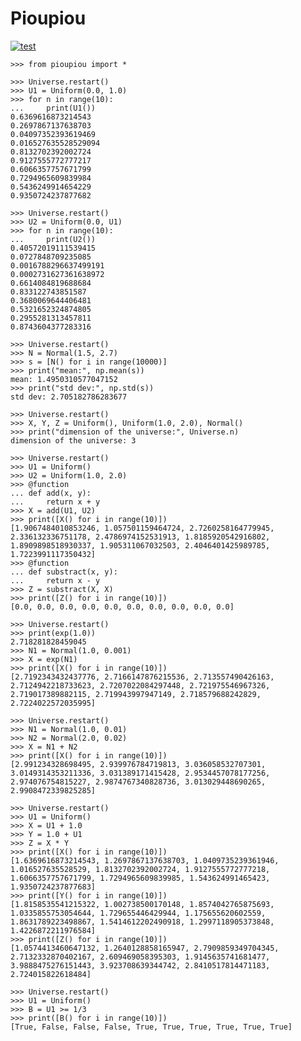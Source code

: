 # Pioupiou

[![test](https://github.com/boisgera/pioupiou/actions/workflows/test.yml/badge.svg)](https://github.com/boisgera/pioupiou/actions/workflows/test.yml)

    >>> from pioupiou import *

    >>> Universe.restart()
    >>> U1 = Uniform(0.0, 1.0)
    >>> for n in range(10):
    ...     print(U1())
    0.6369616873214543
    0.2697867137638703
    0.04097352393619469
    0.016527635528529094
    0.8132702392002724
    0.9127555772777217
    0.6066357757671799
    0.7294965609839984
    0.5436249914654229
    0.9350724237877682

    >>> Universe.restart()
    >>> U2 = Uniform(0.0, U1)
    >>> for n in range(10):
    ...     print(U2())
    0.40572019111539415
    0.0727848709235085
    0.0016788296637499191
    0.0002731627361638972
    0.6614084819688684
    0.833122743851587
    0.3680069644406481
    0.5321652324874805
    0.2955281313457811
    0.8743604377283316

    >>> Universe.restart()
    >>> N = Normal(1.5, 2.7)
    >>> s = [N() for i in range(10000)]
    >>> print("mean:", np.mean(s))  
    mean: 1.4950310577047152
    >>> print("std dev:", np.std(s))
    std dev: 2.705182786283677

    >>> Universe.restart()
    >>> X, Y, Z = Uniform(), Uniform(1.0, 2.0), Normal()
    >>> print("dimension of the universe:", Universe.n)
    dimension of the universe: 3

    >>> Universe.restart()
    >>> U1 = Uniform()
    >>> U2 = Uniform(1.0, 2.0)
    >>> @function
    ... def add(x, y):
    ...     return x + y
    >>> X = add(U1, U2)
    >>> print([X() for i in range(10)])
    [1.9067484010853246, 1.057501159464724, 2.7260258164779945, 2.336132336751178, 2.4786974152531913, 1.8185920542916802, 1.8909898518930337, 1.905311067032503, 2.4046401425989785, 1.7223991117350432]
    >>> @function
    ... def substract(x, y):
    ...     return x - y
    >>> Z = substract(X, X)
    >>> print([Z() for i in range(10)])
    [0.0, 0.0, 0.0, 0.0, 0.0, 0.0, 0.0, 0.0, 0.0, 0.0]

    >>> Universe.restart()
    >>> print(exp(1.0))
    2.718281828459045
    >>> N1 = Normal(1.0, 0.001)
    >>> X = exp(N1)
    >>> print([X() for i in range(10)])
    [2.7192343432437776, 2.7166147876215536, 2.713557490426163, 2.7124942218733623, 2.7207022084297448, 2.721975546967326, 2.719017389882115, 2.719943997947149, 2.718579688242829, 2.7224022572035995]

    >>> Universe.restart()
    >>> N1 = Normal(1.0, 0.01)
    >>> N2 = Normal(2.0, 0.02)
    >>> X = N1 + N2
    >>> print([X() for i in range(10)])
    [2.991234328698495, 2.939976784719813, 3.036058532707301, 3.0149314353211336, 3.031389171415428, 2.9534457078177256, 2.974076754815227, 2.9874767340828736, 3.013029448690265, 2.9908472339825285]

    >>> Universe.restart()
    >>> U1 = Uniform()
    >>> X = U1 + 1.0
    >>> Y = 1.0 + U1
    >>> Z = X * Y
    >>> print([X() for i in range(10)])
    [1.6369616873214543, 1.2697867137638703, 1.0409735239361946, 1.016527635528529, 1.8132702392002724, 1.9127555772777218, 1.6066357757671799, 1.7294965609839985, 1.543624991465423, 1.9350724237877683]
    >>> print([Y() for i in range(10)])
    [1.8158535541215322, 1.002738500170148, 1.8574042765875693, 1.0335855753054644, 1.729655446429944, 1.175655620602559, 1.8631789223498867, 1.5414612202490918, 1.2997118905373848, 1.4226872211976584]
    >>> print([Z() for i in range(10)])
    [1.0574413460647132, 1.2640128858165947, 2.7909859349704345, 2.7132332870402167, 2.609469058395303, 1.9145635741681477, 3.9888475276151443, 3.923708639344742, 2.8410517814471183, 2.724015822618484]

    >>> Universe.restart()
    >>> U1 = Uniform()
    >>> B = U1 >= 1/3
    >>> print([B() for i in range(10)])
    [True, False, False, False, True, True, True, True, True, True]